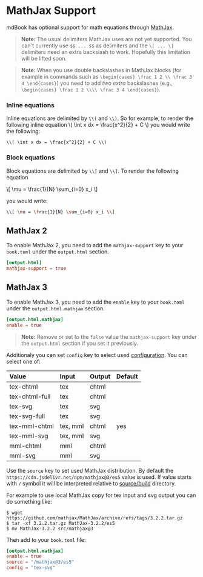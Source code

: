 # MathJax Support

mdBook has optional support for math equations through
[MathJax](https://www.mathjax.org/).

>**Note:** The usual delimiters MathJax uses are not yet supported. You can't
currently use `$$ ... $$` as delimiters and the `\[ ... \]` delimiters need an
extra backslash to work. Hopefully this limitation will be lifted soon.

>**Note:** When you use double backslashes in MathJax blocks (for example in
> commands such as `\begin{cases} \frac 1 2 \\ \frac 3 4 \end{cases}`) you need
> to add _two extra_ backslashes (e.g., `\begin{cases} \frac 1 2 \\\\ \frac 3 4
> \end{cases}`).


### Inline equations
Inline equations are delimited by `\\(` and `\\)`. So for example, to render the
following inline equation \\( \int x dx = \frac{x^2}{2} + C \\) you would write
the following:
```
\\( \int x dx = \frac{x^2}{2} + C \\)
```

### Block equations
Block equations are delimited by `\\[` and `\\]`. To render the following
equation

\\[ \mu = \frac{1}{N} \sum_{i=0} x_i \\]


you would write:

```bash
\\[ \mu = \frac{1}{N} \sum_{i=0} x_i \\]
```

## MathJax 2

To enable MathJax 2, you need to add the `mathjax-support` key to your `book.toml`
under the `output.html` section.

```toml
[output.html]
mathjax-support = true
```

## MathJax 3

To enable MathJax 3, you need to add the `enable` key to your `book.toml`
under the `output.html.mathjax` section.

```toml
[output.html.mathjax]
enable = true
```
>**Note:** Remove or set to the `false` value the `mathjax-support` key
> under the `output.html` section if you set it previously.

Additionaly you can set `config` key to select used [configuration][comb-comp].
You can select one of:

| Value | Input | Output | Default
| :-- | :-- | :-- | :--
| tex-chtml | tex | chtml |
| tex-chtml-full | tex | chtml |
| tex-svg | tex | svg |
| tex-svg-full | tex | svg |
| tex-mml-chtml | tex, mml | chtml | yes
| tex-mml-svg | tex, mml | svg |
| mml-chtml | mml | chtml |
| mml-svg | mml | svg |

Use the `source` key to set used MathJax distribution.
By default the `https://cdn.jsdelivr.net/npm/mathjax@3/es5` value is used.
If value starts with `/` symbol it will be interpreted relative
to [source/build](configuration/general.md) directory.

For example to use local MathJax copy for tex input and svg output you can
do something like:

```console
$ wget https://github.com/mathjax/MathJax/archive/refs/tags/3.2.2.tar.gz
$ tar -xf 3.2.2.tar.gz MathJax-3.2.2/es5
$ mv MathJax-3.2.2 src/mathjax@3
```

Then add to your `book.toml` file:

```toml
[output.html.mathjax]
enable = true
source = "/mathjax@3/es5"
config = "tex-svg"
```

[comb-comp]: https://docs.mathjax.org/en/v3.2-latest/web/components/combined.html
